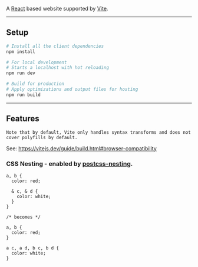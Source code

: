 A [React]() based website supported by [Vite](https://vitejs.dev).

<hr />

## Setup

```bash
# Install all the client dependencies
npm install

# For local development
# Starts a localhost with hot reloading
npm run dev

# Build for production
# Apply optimizations and output files for hosting
npm run build
```

<hr />

## Features

```
Note that by default, Vite only handles syntax transforms and does not cover polyfills by default.
```
See: https://vitejs.dev/guide/build.html#browser-compatibility


### **CSS Nesting** - enabled by [postcss-nesting](https://github.com/csstools/postcss-nesting).

```pcss
a, b {
  color: red;

  & c, & d {
    color: white;
  }
}

/* becomes */

a, b {
  color: red;
}

a c, a d, b c, b d {
  color: white;
}
```